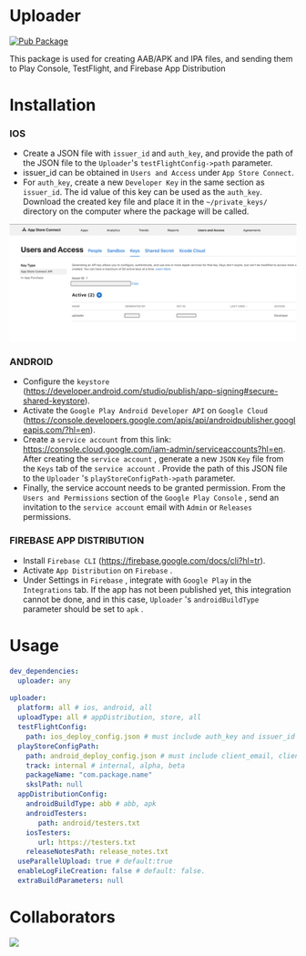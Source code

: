 # Uploader

[![Pub Package](https://img.shields.io/pub/v/uploader.svg)](https://pub.dev/packages/uploader)

This package is used for creating AAB/APK and IPA files, and sending them to Play Console, TestFlight, and Firebase App Distribution

# Installation

### IOS

- Create a JSON file with `issuer_id` and `auth_key`, and provide the path of the JSON file to the `Uploader`'s `testFlightConfig->path` parameter.
- issuer_id can be obtained in `Users and Access` under `App Store Connect`.
- For `auth_key`, create a new `Developer Key` in the same section as `issuer_id`. The id value of this key can be used as the `auth_key`. Download the created key file and place it in the `~/private_keys/` directory on the computer where the package will be called.

![instruction](asset/instructions/instruction_1.png)

### ANDROID

- Configure the `keystore` (https://developer.android.com/studio/publish/app-signing#secure-shared-keystore).
- Activate the `Google Play Android Developer API` on `Google Cloud ` (https://console.developers.google.com/apis/api/androidpublisher.googleapis.com/?hl=en).
- Create a `service account` from this link: https://console.cloud.google.com/iam-admin/serviceaccounts?hl=en. After creating the `service account` , generate a new `JSON` `Key` file from the `Keys` tab of the `service account` . Provide the path of this JSON file to the `Uploader` 's `playStoreConfigPath->path` parameter.
- Finally, the service account needs to be granted permission. From the ` Users and Permissions` section of the `Google Play Console` , send an invitation to the `service account` email with `Admin` or `Releases` permissions.

### FIREBASE APP DISTRIBUTION

- Install `Firebase CLI` (https://firebase.google.com/docs/cli?hl=tr).
- Activate `App Distribution` on `Firebase` .
- Under Settings in `Firebase` , integrate with `Google Play` in the `Integrations` tab. If the app has not been published yet, this integration cannot be done, and in this case, `Uploader` 's `androidBuildType` parameter should be set to `apk` .

# Usage

```yaml
dev_dependencies:
  uploader: any
```

```yaml
uploader:
  platform: all # ios, android, all
  uploadType: all # appDistribution, store, all
  testFlightConfig:
    path: ios_deploy_config.json # must include auth_key and issuer_id
  playStoreConfigPath:
    path: android_deploy_config.json # must include client_email, client_id, private_key
    track: internal # internal, alpha, beta
    packageName: "com.package.name"
    skslPath: null
  appDistributionConfig:
    androidBuildType: abb # abb, apk
    androidTesters: 
       path: android/testers.txt
    iosTesters: 
       url: https://testers.txt
    releaseNotesPath: release_notes.txt
  useParallelUpload: true # default:true
  enableLogFileCreation: false # default: false.
  extraBuildParameters: null
```

# Collaborators

<a href="https://github.com/emircetn/uploader/graphs/contributors">
  <img src="https://contrib.rocks/image?repo=emircetn/uploader" />
</a>
